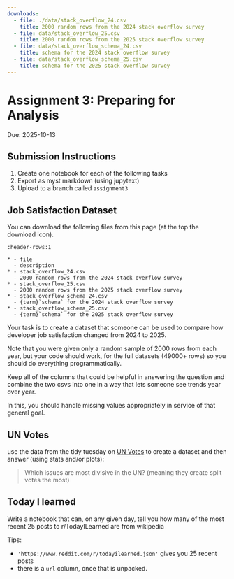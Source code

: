```yaml
---
downloads:
  - file: ./data/stack_overflow_24.csv
    title: 2000 random rows from the 2024 stack overflow survey
  - file: data/stack_overflow_25.csv
    title: 2000 random rows from the 2025 stack overflow survey
  - file: data/stack_overflow_schema_24.csv
    title: schema for the 2024 stack overflow survey
  - file: data/stack_overflow_schema_25.csv
    title: schema for the 2025 stack overflow survey
---
```


# Assignment 3: Preparing for Analysis

Due: 2025-10-13


## Submission Instructions

1. Create one notebook for each of the following tasks
1. Export as myst markdown (using jupytext)
1. Upload to a branch called `assignment3`


## Job Satisfaction Dataset

You can download the following files from this page (at the top the download icon). 

```{list-table}
:header-rows:1

* - file 
  - description
* - stack_overflow_24.csv
  - 2000 random rows from the 2024 stack overflow survey
* - stack_overflow_25.csv
  - 2000 random rows from the 2025 stack overflow survey
* - stack_overflow_schema_24.csv
  - {term}`schema` for the 2024 stack overflow survey
* - stack_overflow_schema_25.csv
  - {term}`schema` for the 2025 stack overflow survey

```
Your task is to create a dataset that someone can be used to compare how developer job satisfaction changed from 2024 to 2025. 

Note that you were given only a random sample of 2000 rows from each year, but your code should work, for the full datasets (49000+ rows) so you should do everything programmatically. 

Keep all of the columns that could be helpful in answering the question and combine the two csvs into one in a way that lets someone see trends year over year. 

In this, you should handle missing values appropriately in service of that general goal. 

## UN Votes

use the data from the tidy tuesday on [UN Votes](https://github.com/rfordatascience/tidytuesday/tree/main/data/2021/2021-03-23) to create a dataset and then answer (using stats and/or plots): 

> Which  issues are most divisive in the UN? (meaning they create split votes the most) 


## Today I learned

Write a notebook that can, on any given day, tell you how many of the most recent 25 posts to r/TodayILearned are from wikipedia

Tips:
- `'https://www.reddit.com/r/todayilearned.json'` gives you 25 recent posts
-  there is a `url` column, once that is unpacked. 